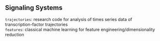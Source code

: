 ## Signaling Systems 
```trajectories```: research code for analysis of times series data of transcription-factor trajectories \
```features```: classical machine learning for feature engineering/dimensionality reduction